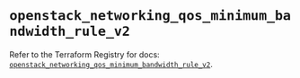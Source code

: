 # `openstack_networking_qos_minimum_bandwidth_rule_v2`

Refer to the Terraform Registry for docs: [`openstack_networking_qos_minimum_bandwidth_rule_v2`](https://registry.terraform.io/providers/terraform-provider-openstack/openstack/3.0.0/docs/resources/networking_qos_minimum_bandwidth_rule_v2).
